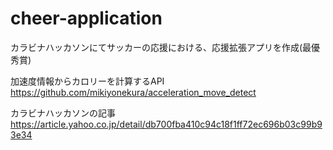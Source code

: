 # cheer-application
カラビナハッカソンにてサッカーの応援における、応援拡張アプリを作成(最優秀賞)

加速度情報からカロリーを計算するAPI
https://github.com/mikiyonekura/acceleration_move_detect

カラビナハッカソンの記事
https://article.yahoo.co.jp/detail/db700fba410c94c18f1ff72ec696b03c99b93e34

